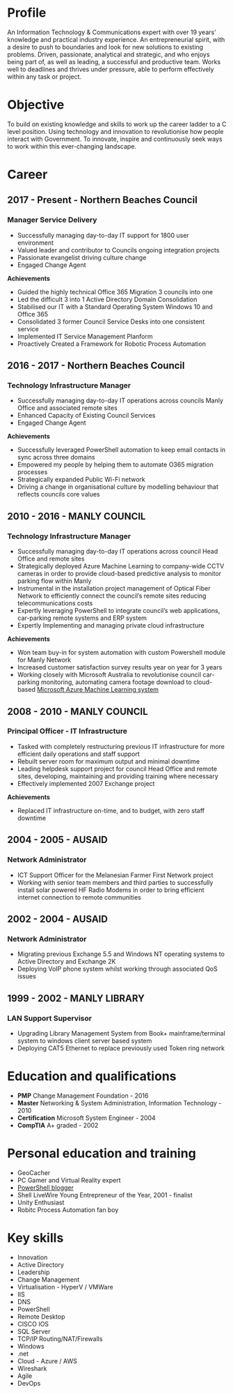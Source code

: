 # Profile
An Information Technology & Communications expert with over 19 years’ knowledge and practical industry experience.  An entrepreneurial spirit, with a desire to push to boundaries and look for new solutions to existing problems.  Driven, passionate, analytical and strategic, and who enjoys being part of, as well as leading, a successful and productive team.  Works well to deadlines and thrives under pressure, able to perform effectively within any task or project. 

# Objective

To build on existing knowledge and skills to work up the career ladder to a C level position. Using technology and innovation to revolutionise how people interact with Government. To innovate, inspire and continuously seek ways to work within this ever-changing landscape.

# Career
## 2017 - Present - Northern Beaches Council
### Manager Service Delivery
- Successfully managing day-to-day IT support for 1800 user environment
- Valued leader and contributor to Councils ongoing integration projects
- Passionate evangelist driving culture change 
- Engaged Change Agent

**Achievements**
- Guided the highly technical Office 365 Migration 3 councils into one
- Led the difficult 3 into 1 Active Directory Domain Consolidation
- Stabilised our IT with a Standard Operating System Windows 10 and Office 365
- Consolidated 3 former Council Service Desks into one consistent service
- Implemented IT Service Management Planform
- Proactively Created a Framework for Robotic Process Automation

## 2016 - 2017 - Northern Beaches Council
### Technology Infrastructure Manager
- Successfully managing day-to-day IT operations across councils Manly Office and associated remote sites
- Enhanced Capacity of Existing Council Services
- Engaged Change Agent


**Achievements**
- Successfully leveraged PowerShell automation to keep email contacts in sync across three domains
- Empowered my people by helping them to automate O365 migration processes
- Strategically expanded Public Wi-Fi network 
- Driving a change in organisational culture by modelling behaviour that reflects councils core values

## 2010 - 2016 - MANLY COUNCIL
### Technology Infrastructure Manager
- Successfully managing day-to-day IT operations across council Head Office and remote sites 
- Strategically deployed Azure Machine Learning to company-wide CCTV cameras in order to provide cloud-based predictive analysis to monitor parking flow within Manly
- Instrumental in the installation project management of Optical Fiber Network to efficiently connect the council’s remote sites reducing telecommunications costs 
- Expertly leveraging PowerShell to integrate council’s web applications, car-parking remote systems and ERP system 
- Expertly Implementing and managing private cloud infrastructure 


**Achievements**
- Won team buy-in for system automation with custom Powershell module for Manly Network
- Increased customer satisfaction survey results year on year for 3 years
- Working closely with Microsoft Australia to revolutionise council car-parking monitoring, automating camera footage download to cloud-based [Microsoft Azure Machine Learning system](https://www.governmentnews.com.au/sydney-council-uses-machine-learning-to-crack-down-on-parking-pests/)


##  2008 - 2010 - MANLY COUNCIL
### Principal Officer - IT Infrastructure 
- Tasked with completely restructuring previous IT infrastructure for more efficient daily operations and staff support 
- Rebuilt server room for maximum output and minimal downtime 
- Leading helpdesk support project for council Head Office and remote sites, developing, maintaining and providing training where necessary 
- Effectively implemented 2007 Exchange project 


**Achievements**
- Replaced IT infrastructure on-time, and to budget, with zero staff downtime 

##  2004 - 2005 - AUSAID
### Network Administrator
- ICT Support Officer for the Melanesian Farmer First Network project 
- Working with senior team members and third parties to successfully install solar powered HF Radio Modems in order to bring efficient internet connection to remote communities

##  2002 - 2004 - AUSAID
### Network Administrator
- Migrating previous Exchange 5.5 and Windows NT operating systems to Active Directory and Exchange 2K
- Deploying VoIP phone system whilst working through associated QoS issues


##  1999 - 2002 - MANLY LIBRARY
### LAN Support Supervisor 
- Upgrading Library Management System from Book+ mainframe/terminal system to windows client server based system
- Deploying CAT5 Ethernet to replace previously used Token ring network

# Education and qualifications
- **PMP**	Change Management Foundation - 2016
- **Master**	Networking & System Administration, Information Technology - 2010 
- **Certification** 	Microsoft System Engineer - 2004
- **CompTIA**	A+ graded - 2002 

# Personal education and training 
- GeoCacher
- PC Gamer and Virtual Reality expert 
- [PowerShell blogger](http://occasionalutility.blogspot.com.au)
- Shell LiveWire Young Entrepreneur of the Year, 2001 - finalist 
- Unity Enthusiast
- Robitc Process Automation fan boy

# Key skills
- Innovation
- Active Directory 	
- Leadership 
- Change Management
- Virtualisation - HyperV / VMWare	
- IIS 
- DNS 	
- PowerShell 
- Remote Desktop	
- CISCO IOS 
- SQL Server 	
- TCP/IP Routing/NAT/Firewalls 
- Windows 
- .net
- Cloud - Azure / AWS	
- Wireshark 
- Agile
- DevOps


